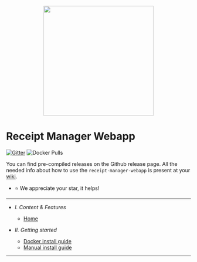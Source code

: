 <p align="center">

  <img src="https://raw.githubusercontent.com/ReceiptManager/receipt-manager-webapp/master/docs/receiptManagerWeb.gif" width="300">
  

</p>

# Receipt Manager Webapp 

 [![Gitter](https://badges.gitter.im/receipt-parser-manager/community.svg)](https://gitter.im/receipt-parser-manager/community?utm_source=badge&utm_medium=badge&utm_campaign=pr-badge)
![Docker Pulls](https://img.shields.io/docker/pulls/dielee/receipt-manager-webapp.svg?style=flat-square)

You can find pre-compiled releases on the Github release page.
All the needed info about how to  use the `receipt-manager-webapp` is present at your [wiki](https://receipt-manager-webapp.readthedocs.io/en/latest/index.html).
* :star: We appreciate your star, it helps!

---

- *I. Content & Features*
  - [Home](https://receipt-manager-webapp.readthedocs.io/en/latest/)
  

- *II. Getting started*
  - [Docker install guide](https://receipt-manager-webapp.readthedocs.io/en/latest/installation.html)
  - [Manual install guide](https://receipt-manager-webapp.readthedocs.io/en/latest/installation.html#manuel-installation-guide)
---
